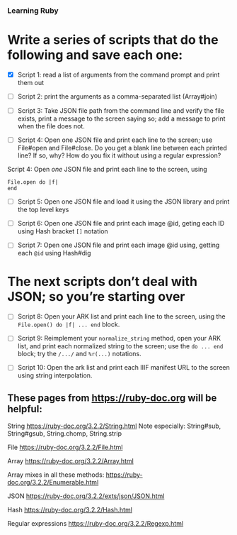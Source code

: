 ### Learning Ruby

# Write a series of scripts that do the following and save each one:

- [x] Script 1: read a list of arguments from the command prompt and print them out

- [ ] Script 2: print the arguments as a comma-separated list (Array#join)

- [ ] Script 3: Take JSON file path from the command line and verify the file exists, print a message to the screen saying so; add a message to print when the file does not.

- [ ] Script 4: Open one JSON file and print each line to the screen; use File#open and File#close. Do you get a blank line between each printed line? If so, why? How do you fix it without using a regular expression?

Script 4: Open _one_ JSON file and print each line to the screen, using
```
File.open do |f|
end
```

- [ ] Script 5: Open one JSON file and load it using the JSON library and print the top level keys

- [ ] Script 6: Open one JSON file and print each image @id, geting each ID using Hash bracket `[]` notation

- [ ] Script 7: Open one JSON file and print each image @id using, getting each `@id` using Hash#dig

# The next scripts don’t deal with JSON; so you’re starting over

- [ ] Script 8: Open your ARK list and print each line to the screen, using the `File.open() do |f| ... end` block.

- [ ] Script 9: Reimplement your `normalize_string` method, open your ARK list, and print each normalized string to the screen; use the `do ... end` block; try the `/.../` and `%r(...)` notations.

- [ ] Script 10: Open the ark list and print each IIIF manifest URL to the screen using string interpolation.

## These pages from https://ruby-doc.org will be helpful:

String
https://ruby-doc.org/3.2.2/String.html
Note especially: String#sub, String#gsub, String.chomp, String.strip

File
https://ruby-doc.org/3.2.2/File.html

Array
https://ruby-doc.org/3.2.2/Array.html

Array mixes in all these methods:
https://ruby-doc.org/3.2.2/Enumerable.html

JSON
https://ruby-doc.org/3.2.2/exts/json/JSON.html

Hash
https://ruby-doc.org/3.2.2/Hash.html

Regular expressions
https://ruby-doc.org/3.2.2/Regexp.html
